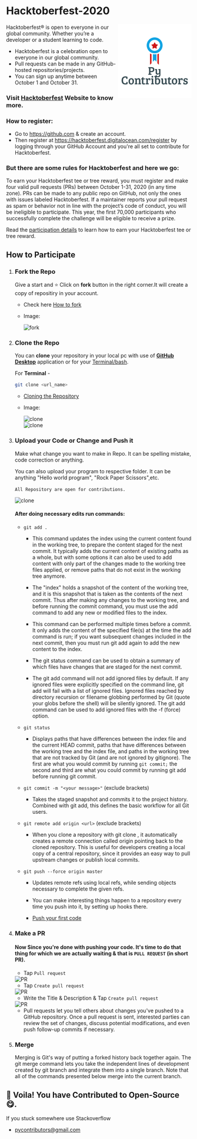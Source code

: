 # Hacktoberfest-2020


<img align="right" src="https://raw.githubusercontent.com/DrakeEntity/project-Image/master/9b2ca712-347a-4987-bac7-a4c3d106ed24_200x200.png" alt="pycontributors logo">

Hacktoberfest® is open to everyone in our global community. Whether you’re a developer or a student learning to code.

* Hacktoberfest is a celebration open to everyone in our global community.
* Pull requests can be made in any GitHub-hosted repositories/projects.
* You can sign up anytime between October 1 and October 31.

### Visit [Hacktoberfest](https://hacktoberfest.digitalocean.com/) Website to know more.

### How to register:

* Go to <https://github.com> & create an account.
* Then register at <https://hacktoberfest.digitalocean.com/register> by logging through your GitHub Account and you're all set to contribute for Hacktoberfest.

### But there are some rules for Hacktoberfest and here we go:
To earn your Hacktoberfest tee or tree reward, you must register and make four valid pull requests (PRs) between October 1-31, 2020 (in any time zone). PRs can be made to any public repo on GitHub, not only the ones with issues labeled Hacktoberfest. If a maintainer reports your pull request as spam or behavior not in line with the project’s code of conduct, you will be ineligible to participate. This year, the first 70,000 participants who successfully complete the challenge will be eligible to receive a prize.

Read the [participation details](https://hacktoberfest.digitalocean.com/details) to learn how to earn your Hacktoberfest tee or tree reward.

## How to Participate

1. ### Fork the Repo

   Give a start and ⭐ Click on **fork** button in the right corner.It will create a copy of repositiry in your account.

    - Check here [How to fork](https://docs.github.com/en/github/getting-started-with-github/fork-a-repo)
    - Image:
    
      <img align="centre" src="https://github.com/BlankCoders/GoogleKickStart2020_Solutions/blob/master/assets/Fork.JPG" alt="fork">

2. ### Clone the Repo

   You can **clone** your repository in your local pc with use of **[GitHub Desktop](https://desktop.github.com/)** application or for your [Terminal/bash](https://git-scm.com/downloads).

   For **Terminal** -

   ```bash
   git clone <url_name>
   ```

   - [Cloning the Repository](https://docs.github.com/en/github/creating-cloning-and-archiving-repositories/cloning-a-repository)
   - Image:
   
      <img src="https://github.com/BlankCoders/GoogleKickStart2020_Solutions/blob/master/assets/Save1.JPG" alt="clone">
      <br>
      <img src="https://github.com/BlankCoders/GoogleKickStart2020_Solutions/blob/master/assets/Save2.JPG" alt="clone">
      
3. ### Upload your Code or Change and Push it

    Make what change you want to make in Repo. It can be spelling mistake, code correction or anything.

    You can also upload your program to respective folder. It can be anything "Hello world program", "Rock Paper Scissors",etc.

    `All Repository are open for contributions.`
    
    <img src="https://github.com/BlankCoders/GoogleKickStart2020_Solutions/blob/master/assets/commands.JPG" alt="clone">
    
     #### After doing necessary edits run commands:
     
      - `git add .`
         - This command updates the index using the current content found in the working tree, to prepare the content staged for the next commit. It typically adds the current content of existing paths as a whole, but with some options it can also be used to add content with only part of the changes made to the working tree files applied, or remove paths that do not exist in the working tree anymore.

         - The "index" holds a snapshot of the content of the working tree, and it is this snapshot that is taken as the contents of the next commit. Thus after making any changes to the working tree, and before running the commit command, you must use the add command to add any new or modified files to the index.

         - This command can be performed multiple times before a commit. It only adds the content of the specified file(s) at the time the add command is run; if you want subsequent changes included in the next commit, then you must run git add again to add the new content to the index.

         - The git status command can be used to obtain a summary of which files have changes that are staged for the next commit.

         - The git add command will not add ignored files by default. If any ignored files were explicitly specified on the command line, git add will fail with a list of ignored files. Ignored files reached by directory recursion or filename globbing performed by Git (quote your globs before the shell) will be silently ignored. The git add command can be used to add ignored files with the -f (force) option.
         
      - `git status`
         - Displays paths that have differences between the index file and the current HEAD commit, paths that have differences between the working tree and the index file, and paths in the working tree that are not tracked by Git (and are not ignored by gitignore). The first are what you would commit by running `git commit;` the second and third are what you could commit by running git add before running git commit.
         
      - `git commit -m "<your message>"`   (exclude brackets)
         - Takes the staged snapshot and commits it to the project history. Combined with git add, this defines the basic workflow for all Git users.
         
      - `git remote add origin <url>`  (exclude brackets)
         -  When you clone a repository with git clone , it automatically creates a remote connection called origin pointing back to the cloned repository. This is useful for developers creating a local copy of a central repository, since it provides an easy way to pull upstream changes or publish local commits.
         
      - `git push --force origin master`
         - Updates remote refs using local refs, while sending objects necessary to complete the given refs.

         - You can make interesting things happen to a repository every time you push into it, by setting up hooks there.
         
         - [Push your first code](https://docs.github.com/en/github/importing-your-projects-to-github/adding-an-existing-project-to-github-using-the-command-line)
   
4. ### Make a PR

    <!-- Push it to your repository and Issue a PR(Pull Request) in main repository. -->
    
    #### Now Since you're done with pushing your code. It's time to do that thing for which we are actually waiting & that is `PULL REQUEST` (in short PR).
    
    * Tap `Pull request`
    <img src="https://github.com/BlankCoders/GoogleKickStart2020_Solutions/blob/master/assets/PR.JPG" alt="PR">
    
    * Tap `Create pull request`
    <img src="https://github.com/BlankCoders/GoogleKickStart2020_Solutions/blob/master/assets/PR1.JPG" alt="PR">

    * Write the Title & Description & Tap `Create pull request`
    <img src="https://github.com/BlankCoders/GoogleKickStart2020_Solutions/blob/master/assets/PR2.JPG" alt="PR">
    
    * Pull requests let you tell others about changes you've pushed to a GitHub repository. Once a pull request is sent, interested parties can review the set of changes, discuss potential modifications, and even push follow-up commits if necessary.

5. ### Merge

   Merging is Git's way of putting a forked history back together again. The git merge command lets you take the independent lines of development created by git branch and integrate them into a single branch. Note that all of the commands presented below merge into the current branch.

## :rocket: Voila! You have Contributed to Open-Source 😋.

If you stuck somewhere use Stackoverflow

- [pycontributors@gmail.com](mailto:pycontributors@gmail.com)
